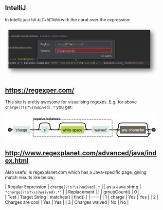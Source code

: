 ## IntelliJ

In Intellij just hit `ALT`+`RETURN` with the carat over the expression:

![IntelliJ regex support at carat](https://raw.githubusercontent.com/cowinr/moostey/master/images/intellij-regex.jpg)

## https://regexper.com/
This site is pretty awesome for visualising regexps.
E.g. for above `charge(?!s?\s?waived).*` you get:

![Regexper website](https://raw.githubusercontent.com/cowinr/moostey/master/images/regexpr.jpg)

## http://www.regexplanet.com/advanced/java/index.html
Also useful is regexplanet.com which has a Java-specific page, giving match results like below;

| Regular Expression | `charge(?!s?\s?waived).*` |
| as a Java string | `"charge(?!s?\\s?waived).*"` |
| Replacement | |
| groupCount() | 0 |
<br/>
| Test | Target String | matches() | find() |
|-----|
| 1 | charge | Yes | Yes |
| 2 | Charges are cool | Yes | Yes |
| 3 | Charges waived | No | No |
